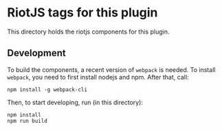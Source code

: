 # RiotJS tags for this plugin

This directory holds the riotjs components for this plugin.

## Development

To build the components, a recent version of `webpack` is needed. To install `webpack`, you need to first install nodejs and npm. After that, call:

```
npm install -g webpack-cli
```

Then, to start developing, run (in this directory):

```
npm install
npm run build
```